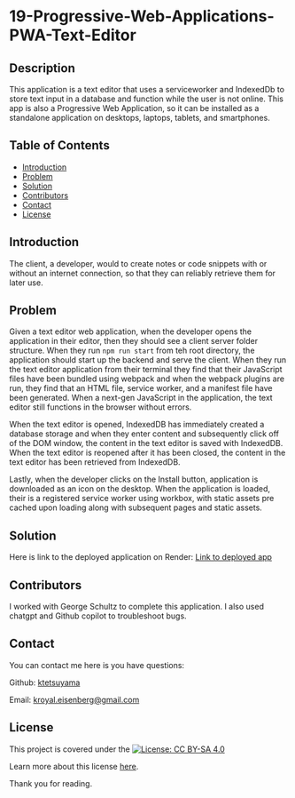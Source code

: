 # 19-Progressive-Web-Applications-PWA-Text-Editor

## Description

This application is a text editor that uses a serviceworker and IndexedDb to store text input in a database and function while the user is not online. This app is also a Progressive Web Application, so it can be installed as a standalone application on desktops, laptops, tablets, and smartphones.

## Table of Contents

- [Introduction](#introduction)
- [Problem](#problem)
- [Solution](#solution)
- [Contributors](#contributors)
- [Contact](#contact)
- [License](#license)

## Introduction

The client, a developer, would to create notes or code snippets with or without an internet connection, so that they can reliably retrieve them for later use.

## Problem

Given a text editor web application, when the developer opens the application in their editor, then they should see a client server folder structure. When they run `npm run start` from teh root directory, the application should start up the backend and serve the client. When they run the text editor application from their terminal
they find that their JavaScript files have been bundled using webpack and when the webpack plugins are run, they find that an HTML file, service worker, and a manifest file have been generated. When a next-gen JavaScript in the application, the text editor still functions in the browser without errors.

When the text editor is opened, IndexedDB has immediately created a database storage and when they enter content and subsequently click off of the DOM window, the content in the text editor is saved with IndexedDB. When the text editor is reopened after it has been closed, the content in the text editor has been retrieved from IndexedDB.

Lastly, when the developer clicks on the Install button, application is downloaded as an icon on the desktop. When the application is loaded, their is a registered service worker using workbox, with static assets pre cached upon loading along with subsequent pages and static assets.

## Solution

Here is link to the deployed application on Render:
[Link to deployed app](https://one9-progressive-web-applications-pwa-fkpw.onrender.com)

## Contributors

I worked with George Schultz to complete this application. I also used chatgpt and Github copilot to troubleshoot bugs.

## Contact

You can contact me here is you have questions:

Github: [ktetsuyama](https://github.com/ktetsuyama)

Email: [kroyal.eisenberg@gmail.com](mailto:kroyal.eisenberg@gmail.com)

## License

This project is covered under the [![License: CC BY-SA  4.0](https://licensebuttons.net/l/by-sa/4.0/80x15.png)](https://creativecommons.org/licenses/by-sa/4.0/)

Learn more about this license [here](https://creativecommons.org/licenses/by-sa/4.0/).

Thank you for reading.
